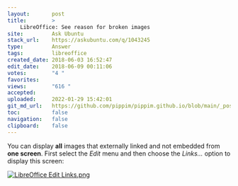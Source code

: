 ```yaml
---
layout:       post
title:        >
    LibreOffice: See reason for broken images
site:         Ask Ubuntu
stack_url:    https://askubuntu.com/q/1043245
type:         Answer
tags:         libreoffice
created_date: 2018-06-03 16:52:47
edit_date:    2018-06-09 00:11:06
votes:        "4 "
favorites:    
views:        "616 "
accepted:     
uploaded:     2022-01-29 15:42:01
git_md_url:   https://github.com/pippim/pippim.github.io/blob/main/_posts/2018/2018-06-03-LibreOffice:-See-reason-for-broken-images.md
toc:          false
navigation:   false
clipboard:    false
---
```


You can display **all** images that externally linked and not embedded from **one screen**. First select the *Edit* menu and then choose the *Links…* option to display this screen:

[![LibreOffice Edit Links.png][1]][1]


  [1]: https://i.stack.imgur.com/Y7ZRu.png
